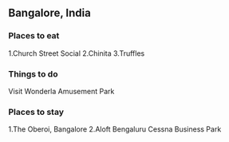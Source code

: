 ## Bangalore, India

### Places to eat
1.Church Street Social
2.Chinita
3.Truffles


### Things to do
Visit Wonderla Amusement Park

### Places to stay
1.The Oberoi, Bangalore
2.Aloft Bengaluru Cessna Business Park
